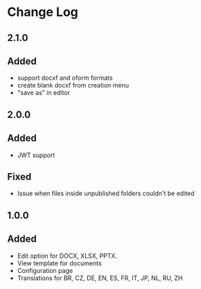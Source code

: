 # Change Log

## 2.1.0
## Added
- support docxf and oform formats
- create blank docxf from creation menu
- "save as" in editor

## 2.0.0
## Added
 - JWT support
## Fixed
 - Issue when files inside unpublished folders couldn't be edited

## 1.0.0
## Added
 - Edit option for DOCX, XLSX, PPTX.
 - View template for documents
 - Configuration page
 - Translations for BR, CZ, DE, EN, ES, FR, IT, JP, NL, RU, ZH